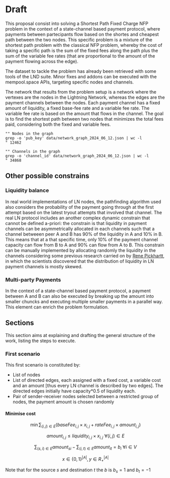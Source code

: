 # Draft

This proposal consist into solving a Shortest Path Fixed Charge NFP problem in the context
 of a state-channel based payment protocol, where payments between
partecipants flow based on the shortes and cheapest path between the two nodes.
This specific problem is a mixture of the shortest path problem with the classical NFP problem,
whereby the cost of taking a specific path is the sum of the fixed fees along the path plus
the sum of the variable fee rates (that are proportional to the amount of the payment flowing
across the edge).

The dataset to tackle the problem has already been retrieved with some tools of
 the LND suite. Minor fixes and addons can be executed with
the mempool.space APIs, targeting specific nodes and channels.

The network that results from the problem setup is a network where the vertexes
 are the nodes in the Lightning Network, whereas the edges
are the payment channels between the nodes. Each payment channel has a fixed amount
 of liquidity, a fixed base-fee rate and a variable fee rate.
The variable fee rate is based on the amount that flows in the channel.
The goal is to find the shortest path between two nodes that minimizes the
 total fees paid, considering both the fixed and variable fees.
 
```{bash}
"" Nodes in the graph
grep -o 'pub_key' data/network_graph_2024_06_12.json | wc -l
" 12462
```

```{bash}
"" Channels in the graph
grep -o 'channel_id' data/network_graph_2024_06_12.json | wc -l
" 34868
```


## Other possible constrains

### Liquidity balance

In real world implementations of LN nodes, the pathfinding algorithm used also
 considers the probability of the payment going through at the first
attempt based on the latest tryout attempts that involved that channel.
 The real LN protocol includes an another complex dynamic constrain that cannot
be defined a-priori: the constrain is that liquidity in payment channels can be
 asymmetrically allocated in each channels such that a channel betweeen
peer A and B has 90% of the liquidity in A and 10% in B. This means that
 at a that specific time, only 10%
of the payment channel capacity can flow from B to A and 90% can flow from A to B.
This constrain can be manually implemented by allocating randomly the liquidity in
the channels considering some previous research carried on by [Rene Pickhartt](https://arxiv.org/abs/2103.08576),
in which the scientists discovered that the distribution of liquidity in LN payment channels is mostly skewed.

### Multi-party Payments

In the context of a state-channel based payment protocol, a payment between A and B can
also be executed by breaking up the amount into smaller chuncks and executing multiple
smaller payments in a parallel way. This element can enrich the problem formulation.

## Sections

This section aims at explaining and drafting the general structure of the work, listing
the steps to execute.

### First scenario

This first scenario is constituted by:
- List of nodes
- List of directed edges, each assigned with a fixed cost, a variable cost and an amount [thus every LN channel is described by two edges]. The directed edges initially have capacity*0.5 of liquidity each.
- Pair of sender-receiver nodes selected between a restricted group of nodes, the payment amount is chosen randomly

#### Minimise cost

$$\min \sum_{(i,j) \in E} (baseFee_{i,j} \times x_{i,j} + rateFee_{i,j} \times amount_{i,j})$$

$$amount_{i,j} \le liquidity_{i,j} \times x_{i,j} \text{ } \forall (i,j) \in E$$

$$\sum_{(s,i) \in E} amount_{si} - \sum_{(i,t) \in E} amount_{it} = b_i \text{ } \forall i \in V$$

$$x \in \{0,1\}^{|A|} , y \in R _+ ^{|A|}$$

Note that for the source $s$ and destination $t$ the $b$ is $b_s = 1$ and $b_t = -1$
